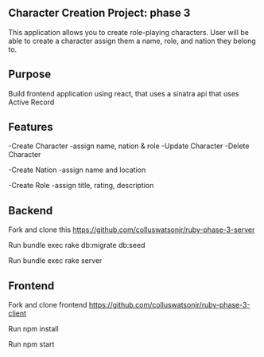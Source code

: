 ## Character Creation Project: phase 3
This application allows you to create role-playing characters.
User will be able to create a character assign them a name, role, and nation they belong to.

## Purpose
Build frontend application using react, that uses a sinatra api that uses Active Record

## Features
-Create Character
    -assign name, nation & role
-Update Character
-Delete Character

-Create Nation
    -assign name and location

-Create Role
    -assign title, rating, description

## Backend
Fork and clone this https://github.com/colluswatsonjr/ruby-phase-3-server

Run bundle exec rake db:migrate db:seed

Run bundle exec rake server

## Frontend
Fork and clone frontend https://github.com/colluswatsonjr/ruby-phase-3-client

Run npm install

Run npm start